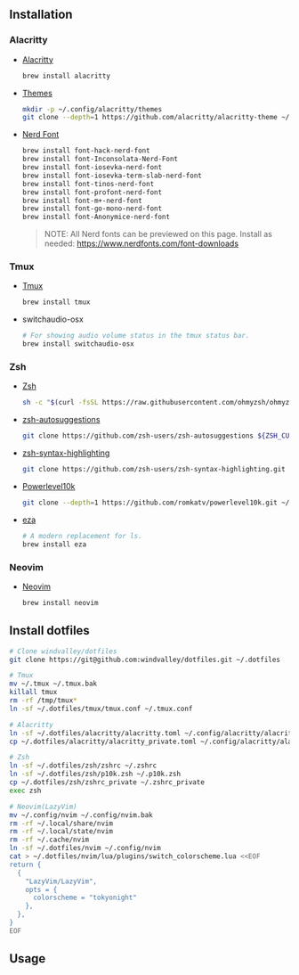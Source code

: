 ## Installation

### Alacritty

- [Alacritty](https://github.com/alacritty/alacritty)

  ```sh
  brew install alacritty
  ```

- [Themes](https://github.com/alacritty/alacritty-theme)

  ```sh
  mkdir -p ~/.config/alacritty/themes
  git clone --depth=1 https://github.com/alacritty/alacritty-theme ~/.config/alacritty/themes
  ```

- [Nerd Font](https://github.com/ryanoasis/nerd-fonts)

  ```sh
  brew install font-hack-nerd-font
  brew install font-Inconsolata-Nerd-Font 
  brew install font-iosevka-nerd-font
  brew install font-iosevka-term-slab-nerd-font
  brew install font-tinos-nerd-font
  brew install font-profont-nerd-font
  brew install font-m+-nerd-font
  brew install font-go-mono-nerd-font
  brew install font-Anonymice-nerd-font
  ```

  > NOTE: All Nerd fonts can be previewed on this page. Install as needed: <https://www.nerdfonts.com/font-downloads>

### Tmux

- [Tmux](https://github.com/tmux/tmux)

  ```sh
  brew install tmux
  ```

- switchaudio-osx

  ```sh
  # For showing audio volume status in the tmux status bar.
  brew install switchaudio-osx
  ```

### Zsh

- [Zsh](https://github.com/ohmyzsh/ohmyzsh)

  ```sh
  sh -c "$(curl -fsSL https://raw.githubusercontent.com/ohmyzsh/ohmyzsh/master/tools/install.sh)"
  ```

- [zsh-autosuggestions](https://github.com/zsh-users/zsh-autosuggestions)

  ```sh
  git clone https://github.com/zsh-users/zsh-autosuggestions ${ZSH_CUSTOM:-~/.oh-my-zsh/custom}/plugins/zsh-autosuggestions
  ```

- [zsh-syntax-highlighting](https://github.com/zsh-users/zsh-syntax-highlighting)

  ```sh
  git clone https://github.com/zsh-users/zsh-syntax-highlighting.git ${ZSH_CUSTOM:-~/.oh-my-zsh/custom}/plugins/zsh-syntax-highlighting
  ```

- [Powerlevel10k](https://github.com/romkatv/powerlevel10k)

  ```sh
  git clone --depth=1 https://github.com/romkatv/powerlevel10k.git ~/.powerlevel10k
  ```

- [eza](https://github.com/eza-community/eza)

  ```sh
  # A modern replacement for ls.
  brew install eza
  ```

### Neovim

- [Neovim](https://github.com/neovim/neovim)

  ```sh
  brew install neovim
  ```

## Install dotfiles

```sh
# Clone windvalley/dotfiles
git clone https://git@github.com:windvalley/dotfiles.git ~/.dotfiles

# Tmux
mv ~/.tmux ~/.tmux.bak
killall tmux
rm -rf /tmp/tmux*
ln -sf ~/.dotfiles/tmux/tmux.conf ~/.tmux.conf

# Alacritty
ln -sf ~/.dotfiles/alacritty/alacritty.toml ~/.config/alacritty/alacritty.toml
cp ~/.dotfiles/alacritty/alacritty_private.toml ~/.config/alacritty/alacritty_private.toml

# Zsh
ln -sf ~/.dotfiles/zsh/zshrc ~/.zshrc
ln -sf ~/.dotfiles/zsh/p10k.zsh ~/.p10k.zsh
cp ~/.dotfiles/zsh/zshrc_private ~/.zshrc_private
exec zsh

# Neovim(LazyVim)
mv ~/.config/nvim ~/.config/nvim.bak
rm -rf ~/.local/share/nvim
rm -rf ~/.local/state/nvim
rm -rf ~/.cache/nvim
ln -sf ~/.dotfiles/nvim ~/.config/nvim
cat > ~/.dotfiles/nvim/lua/plugins/switch_colorscheme.lua <<EOF
return {
  {
    "LazyVim/LazyVim",
    opts = {
      colorscheme = "tokyonight"
    },
  },
}
EOF
```

## Usage
